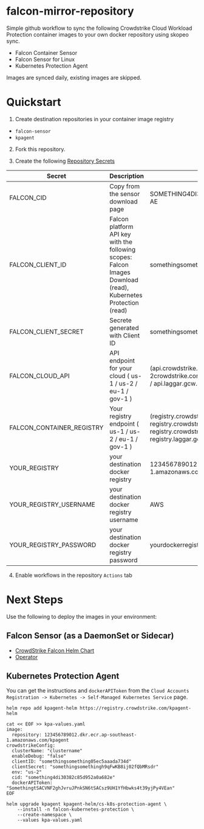 # falcon-mirror-repository

Simple github workflow to sync the following Crowdstrike Cloud Workload Protection container images to your own docker repository using skopeo sync.
- Falcon Container Sensor
- Falcon Sensor for Linux
- Kubernetes Protection Agent

Images are synced daily, existing images are skipped.

# Quickstart

1. Create destination repositories in your container image registry
- `falcon-sensor`
- `kpagent`

2. Fork this repository.

3. Create the following [Repository Secrets](https://docs.github.com/en/codespaces/managing-codespaces-for-your-organization/managing-encrypted-secrets-for-your-repository-and-organization-for-github-codespaces#adding-secrets-for-a-repository)

| Secret  | Description	| Example  	|
|---	|--- |---	|
| FALCON_CID  	| Copy from the sensor download page  | SOMETHING4DI30382C85D952A0A682E-AE  	|
| FALCON_CLIENT_ID  | Falcon platform API key with the following scopes: Falcon Images Download (read), Kubernetes Protection (read)	| somethingsomething05ec5aaada734d  	|
| FALCON_CLIENT_SECRET | Secrete generated with Client ID 	| somethingsomethingh9qFwKB8ij02fQbMRsdr  	|
| FALCON_CLOUD_API  | API endpoint for your cloud ( us-1 / us-2 / eu-1 / gov-1 ) | (api.crowdstrike.com / api.us-2crowdstrike.com / api.eu-1.crowdstrike.com / api.laggar.gcw.crowdstrike.com )  	|
| FALCON_CONTAINER_REGISTRY | Your registry endpoint ( us-1 / us-2 / eu-1 / gov-1 )   	| (registry.crowdstrike.com / registry.crowdstrike.com / registry.crowdstrike.com / registry.laggar.gcw.crowdstrike.com )  	|
| YOUR_REGISTRY  	| your destination docker registry | 123456789012.dkr.ecr.ap-southeast-1.amazonaws.com  	|
| YOUR_REGISTRY_USERNAME  	| your destination docker registry username | AWS  	|
| YOUR_REGISTRY_PASSWORD  	| your destination docker registry password | yourdockerregistrypassword  	|

4. Enable workflows in the repository `Actions` tab

# Next Steps

Use the following to deploy the images in your environment:

## Falcon Sensor (as a DaemonSet or Sidecar)

- [CrowdStrike Falcon Helm Chart](https://github.com/CrowdStrike/falcon-helm)
- [Operator](https://github.com/CrowdStrike/falcon-operator)

## Kubernetes Protection Agent
You can get the instructions and `dockerAPIToken` from the `Cloud Accounts Registration -> Kubernetes -> Self-Managed Kubernetes Service` page.
```
helm repo add kpagent-helm https://registry.crowdstrike.com/kpagent-helm

cat << EOF >> kpa-values.yaml
image:
  repository: 123456789012.dkr.ecr.ap-southeast-1.amazonaws.com/kpagent
crowdstrikeConfig:
  clusterName: "clustername"
  enableDebug: "false"
  clientID: "somethingsomething05ec5aaada734d"
  clientSecret: "somethingsomethingh9qFwKB8ij02fQbMRsdr"
  env: "us-2"
  cid: "something4di30382c85d952a0a682e"
  dockerAPIToken: "SomethingtSACVNF2ghJvruJPnkSN6tSACsz9UH1YfHbwks4t39yjPy4VEan"
EOF

helm upgrade kpagent kpagent-helm/cs-k8s-protection-agent \
    --install -n falcon-kubernetes-protection \
    --create-namespace \
    --values kpa-values.yaml
```